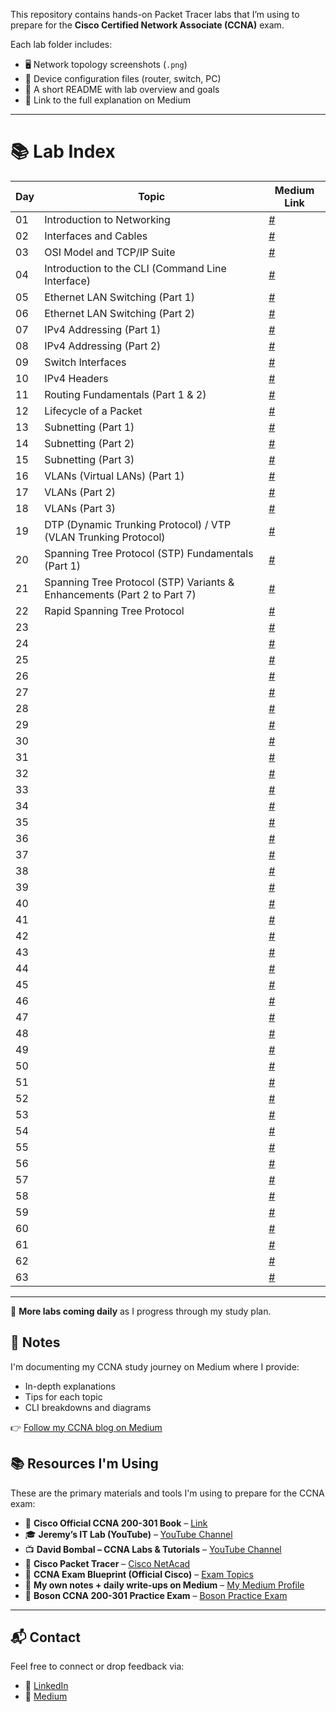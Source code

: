 This repository contains hands-on Packet Tracer labs that I’m using to prepare for the **Cisco Certified Network Associate (CCNA)** exam.

Each lab folder includes:
- 🖥️ Network topology screenshots (`.png`)
- 🧾 Device configuration files (router, switch, PC)
- 📄 A short README with lab overview and goals
- 🔗 Link to the full explanation on Medium

---

# 📚 Lab Index

| Day | Topic                                                      | Medium Link |
|---- |----------------------------------------------------------- |-------------|
| 01  | Introduction to Networking                                 | [#](#) |
| 02  | Interfaces and Cables                                       | [#](#) |
| 03  | OSI Model and TCP/IP Suite                                  | [#](#) |
| 04  | Introduction to the CLI (Command Line Interface)            | [#](#) |
| 05  | Ethernet LAN Switching (Part 1)                             | [#](#) |
| 06  | Ethernet LAN Switching (Part 2)                             | [#](#) |
| 07  | IPv4 Addressing (Part 1)                                     | [#](#) |
| 08  | IPv4 Addressing (Part 2)                                     | [#](#) |
| 09  | Switch Interfaces                                           | [#](#) |
| 10  | IPv4 Headers                                                | [#](#) |
| 11  | Routing Fundamentals (Part 1 & 2)                           | [#](#) |
| 12  | Lifecycle of a Packet                                       | [#](#) |
| 13  | Subnetting (Part 1)                                          | [#](#) |
| 14  | Subnetting (Part 2)                                          | [#](#) |
| 15  | Subnetting (Part 3)                                          | [#](#) |
| 16  | VLANs (Virtual LANs) (Part 1)                                | [#](#) |
| 17  | VLANs (Part 2)                                               | [#](#) |
| 18  | VLANs (Part 3)                                               | [#](#) |
| 19  | DTP (Dynamic Trunking Protocol) / VTP (VLAN Trunking Protocol) | [#](#) |
| 20  | Spanning Tree Protocol (STP) Fundamentals (Part 1)          | [#](#) |
| 21  | Spanning Tree Protocol (STP) Variants & Enhancements (Part 2 to Part 7) | [#](#) |
| 22  | Rapid Spanning Tree Protocol                               | [#](#) |
| 23  |                                                            | [#](#) |
| 24  |                                                            | [#](#) |
| 25  |                                                            | [#](#) |
| 26  |                                                            | [#](#) |
| 27  |                                                            | [#](#) |
| 28  |                                                            | [#](#) |
| 29  |                                                            | [#](#) |
| 30  |                                                            | [#](#) |
| 31  |                                                            | [#](#) |
| 32  |                                                            | [#](#) |
| 33  |                                                            | [#](#) |
| 34  |                                                            | [#](#) |
| 35  |                                                            | [#](#) |
| 36  |                                                            | [#](#) |
| 37  |                                                            | [#](#) |
| 38  |                                                            | [#](#) |
| 39  |                                                            | [#](#) |
| 40  |                                                            | [#](#) |
| 41  |                                                            | [#](#) |
| 42  |                                                            | [#](#) |
| 43  |                                                            | [#](#) |
| 44  |                                                            | [#](#) |
| 45  |                                                            | [#](#) |
| 46  |                                                            | [#](#) |
| 47  |                                                            | [#](#) |
| 48  |                                                            | [#](#) |
| 49  |                                                            | [#](#) |
| 50  |                                                            | [#](#) |
| 51  |                                                            | [#](#) |
| 52  |                                                            | [#](#) |
| 53  |                                                            | [#](#) |
| 54  |                                                            | [#](#) |
| 55  |                                                            | [#](#) |
| 56  |                                                            | [#](#) |
| 57  |                                                            | [#](#) |
| 58  |                                                            | [#](#) |
| 59  |                                                            | [#](#) |
| 60  |                                                            | [#](#) |
| 61  |                                                            | [#](#) |
| 62  |                                                            | [#](#) |
| 63  |                                                            | [#](#) |

---

📌 **More labs coming daily** as I progress through my study plan.


## 📝 Notes

I'm documenting my CCNA study journey on Medium where I provide:
- In-depth explanations
- Tips for each topic
- CLI breakdowns and diagrams

👉 [Follow my CCNA blog on Medium](#)


## 📚 Resources I'm Using

These are the primary materials and tools I'm using to prepare for the CCNA exam:

- 📘 **Cisco Official CCNA 200-301 Book** – [Link](https://www.ciscopress.com/store/ccna-200-301-official-cert-guide-volume-1-9780135792735)
- 🎓 **Jeremy’s IT Lab (YouTube)** – [YouTube Channel](https://www.youtube.com/c/JeremysITLab)
- 📺 **David Bombal – CCNA Labs & Tutorials** – [YouTube Channel](https://www.youtube.com/user/ConfigTerm)
- 🧪 **Cisco Packet Tracer** – [Cisco NetAcad](https://www.netacad.com/)
- 📄 **CCNA Exam Blueprint (Official Cisco)** – [Exam Topics](https://learningnetwork.cisco.com/s/ccna-exam-topics)
- 📝 **My own notes + daily write-ups on Medium** – [My Medium Profile](#)
- 🎯 **Boson CCNA 200-301 Practice Exam** – [Boson Practice Exam](https://www.boson.com/practice-exam/200-301-cisco-ccna-practice-exam)


---

## 📬 Contact

Feel free to connect or drop feedback via:
- 🔗 [LinkedIn](https://www.linkedin.com/in/yourprofile/)
- 💬 [Medium](https://medium.com/@yourusername)
